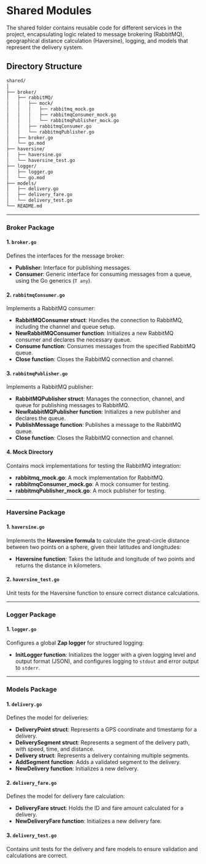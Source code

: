 # Shared Modules

The shared folder contains reusable code for different services in the project, encapsulating logic related to message brokering (RabbitMQ), geographical distance calculation (Haversine), logging, and models that represent the delivery system.

## Directory Structure

```bash
shared/
│
├── broker/
│   ├── rabbitMQ/
│   │   ├── mock/
│   │   │   ├── rabbitmq_mock.go
│   │   │   ├── rabbitmqConsumer_mock.go
│   │   │   └── rabbitmqPublisher_mock.go
│   │   ├── rabbitmqConsumer.go
│   │   └── rabbitmqPublisher.go
│   ├── broker.go
│   └── go.mod
├── haversine/
│   ├── haversine.go
│   └── haversine_test.go
├── logger/
│   ├── logger.go
│   └── go.mod
├── models/
│   ├── delivery.go
│   ├── delivery_fare.go
│   └── delivery_test.go
└── README.md
```

---

### **Broker Package**

#### 1. `broker.go`
Defines the interfaces for the message broker:
- **Publisher**: Interface for publishing messages.
- **Consumer**: Generic interface for consuming messages from a queue, using the Go generics (`T any`).

#### 2. `rabbitmqConsumer.go`
Implements a RabbitMQ consumer:
- **RabbitMQConsumer struct**: Handles the connection to RabbitMQ, including the channel and queue setup.
- **NewRabbitMQConsumer function**: Initializes a new RabbitMQ consumer and declares the necessary queue.
- **Consume function**: Consumes messages from the specified RabbitMQ queue.
- **Close function**: Closes the RabbitMQ connection and channel.

#### 3. `rabbitmqPublisher.go`
Implements a RabbitMQ publisher:
- **RabbitMQPublisher struct**: Manages the connection, channel, and queue for publishing messages to RabbitMQ.
- **NewRabbitMQPublisher function**: Initializes a new publisher and declares the queue.
- **PublishMessage function**: Publishes a message to the RabbitMQ queue.
- **Close function**: Closes the RabbitMQ connection and channel.

#### 4. **Mock Directory**
Contains mock implementations for testing the RabbitMQ integration:
- **rabbitmq_mock.go**: A mock implementation for RabbitMQ.
- **rabbitmqConsumer_mock.go**: A mock consumer for testing.
- **rabbitmqPublisher_mock.go**: A mock publisher for testing.

---

### **Haversine Package**

#### 1. `haversine.go`
Implements the **Haversine formula** to calculate the great-circle distance between two points on a sphere, given their latitudes and longitudes:
- **Haversine function**: Takes the latitude and longitude of two points and returns the distance in kilometers.

#### 2. `haversine_test.go`
Unit tests for the Haversine function to ensure correct distance calculations.

---

### **Logger Package**

#### 1. `logger.go`
Configures a global **Zap logger** for structured logging:
- **InitLogger function**: Initializes the logger with a given logging level and output format (JSON), and configures logging to `stdout` and error output to `stderr`.

---

### **Models Package**

#### 1. `delivery.go`
Defines the model for deliveries:
- **DeliveryPoint struct**: Represents a GPS coordinate and timestamp for a delivery.
- **DeliverySegment struct**: Represents a segment of the delivery path, with speed, time, and distance.
- **Delivery struct**: Represents a delivery containing multiple segments.
- **AddSegment function**: Adds a validated segment to the delivery.
- **NewDelivery function**: Initializes a new delivery.

#### 2. `delivery_fare.go`
Defines the model for delivery fare calculation:
- **DeliveryFare struct**: Holds the ID and fare amount calculated for a delivery.
- **NewDeliveryFare function**: Initializes a new delivery fare.

#### 3. `delivery_test.go`
Contains unit tests for the delivery and fare models to ensure validation and calculations are correct.
